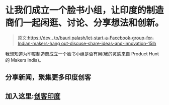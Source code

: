 # 让我们成立一个脸书小组，让印度的制造商们一起闲逛、讨论、分享想法和创新。

> 原文:[https://dev . to/bauri palash/let-start-a-Facebook-group-for-Indian-makers-hang out-discuse-share-ideas-and-innovation-15lh](https://dev.to/bauripalash/lets-start-a-facebook-group-for-indian-makers-to-hangout--discuss--share-ideas-and-innovate-15lh)

我想知道为印度制造商成立一个脸书小组是否有用(我的灵感来自 Product Hunt 的 Makers India)。

## 分享新闻，聚集更多印度创客

## 加入这里:[创客印度](https://m.facebook.com/groups/602322190169985?ref=bookmarks)